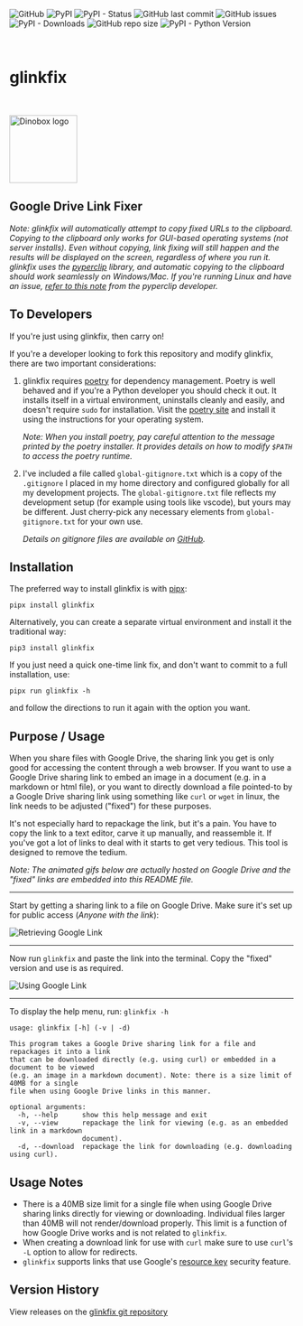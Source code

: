 ![GitHub](https://img.shields.io/github/license/geozeke/glinkfix)
![PyPI](https://img.shields.io/pypi/v/glinkfix)
![PyPI - Status](https://img.shields.io/pypi/status/glinkfix)
![GitHub last commit](https://img.shields.io/github/last-commit/geozeke/glinkfix)
![GitHub issues](https://img.shields.io/github/issues/geozeke/glinkfix)
![PyPI - Downloads](https://img.shields.io/pypi/dm/glinkfix)
![GitHub repo size](https://img.shields.io/github/repo-size/geozeke/glinkfix)
![PyPI - Python Version](https://img.shields.io/pypi/pyversions/glinkfix)

<br>

# glinkfix

<br>

<img src="https://lh3.googleusercontent.com/d/1H04KVAA3ohH_dLXIrC0bXuJXDn3VutKc"
alt="Dinobox logo" width="120"/>

## Google Drive Link Fixer

*Note: glinkfix will automatically attempt to copy fixed URLs to the
clipboard. Copying to the clipboard only works for GUI-based operating
systems (not server installs). Even without copying, link fixing will
still happen and the results will be displayed on the screen, regardless
of where you run it. glinkfix uses the [pyperclip][def9] library, and
automatic copying to the clipboard should work seamlessly on
Windows/Mac. If you're running Linux and have an issue, [refer to this
note][def8] from the pyperclip developer.*

## To Developers

If you're just using glinkfix, then carry on!

If you're a developer looking to fork this repository and modify
glinkfix, there are two important considerations:

1. glinkfix requires [poetry][def] for dependency management. Poetry is
   well behaved and if you're a Python developer you should check it
   out. It installs itself in a virtual environment, uninstalls cleanly
   and easily, and doesn't require `sudo` for installation. Visit the
   [poetry site][def] and install it using the instructions for your
   operating system.

   *Note: When you install poetry, pay careful attention to the message
   printed by the poetry installer. It provides details on how to modify
   `$PATH` to access the poetry runtime.*

2. I've included a file called `global-gitignore.txt` which is a copy of
   the `.gitignore` I placed in my home directory and configured
   globally for all my development projects. The `global-gitignore.txt`
   file reflects my development setup (for example using tools like
   vscode), but yours may be different. Just cherry-pick any necessary
   elements from `global-gitignore.txt` for your own use.

   *Details on gitignore files are available on [GitHub][def2].*

## Installation

The preferred way to install glinkfix is with [pipx][def3]:

```shell
pipx install glinkfix
```

Alternatively, you can create a separate virtual environment and install
it the traditional way:

```shell
pip3 install glinkfix
```

If you just need a quick one-time link fix, and don't want to commit to
a full installation, use:

```shell
pipx run glinkfix -h
```

and follow the directions to run it again with the option you want.

## Purpose / Usage

When you share files with Google Drive, the sharing link you get is only
good for accessing the content through a web browser. If you want to use
a Google Drive sharing link to embed an image in a document (e.g. in a
markdown or html file), or you want to directly download a file
pointed-to by a Google Drive sharing link using something like `curl` or
`wget` in linux, the link needs to be adjusted ("fixed") for these
purposes.

It's not especially hard to repackage the link, but it's a pain. You
have to copy the link to a text editor, carve it up manually, and
reassemble it. If you've got a lot of links to deal with it starts to
get very tedious. This tool is designed to remove the tedium.

*Note: The animated gifs below are actually hosted on Google Drive and
the "fixed" links are embedded into this README file.*

---

Start by getting a sharing link to a file on Google Drive. Make sure
it's set up for public access (*Anyone with the link*):

![Retrieving Google Link][def4]

---

Now run `glinkfix` and paste the link into the terminal. Copy the
"fixed" version and use is as required.

![Using Google Link][def5]

---

To display the help menu, run: `glinkfix -h`

```text
usage: glinkfix [-h] (-v | -d)

This program takes a Google Drive sharing link for a file and repackages it into a link
that can be downloaded directly (e.g. using curl) or embedded in a document to be viewed
(e.g. an image in a markdown document). Note: there is a size limit of 40MB for a single
file when using Google Drive links in this manner.

optional arguments:
  -h, --help      show this help message and exit
  -v, --view      repackage the link for viewing (e.g. as an embedded link in a markdown
                  document).
  -d, --download  repackage the link for downloading (e.g. downloading using curl).
```

## Usage Notes

* There is a 40MB size limit for a single file when using Google Drive
  sharing links directly for viewing or downloading. Individual files
  larger than 40MB will not render/download properly. This limit is a
  function of how Google Drive works and is not related to `glinkfix`.
* When creating a download link for use with `curl` make sure to use
  `curl`'s `-L` option to allow for redirects.
* `glinkfix` supports links that use Google's [resource key][def6]
 security feature.

## Version History

View releases on the [glinkfix git repository][def7]

[def]: https://python-poetry.org/
[def2]: https://docs.github.com/en/get-started/getting-started-with-git/ignoring-files
[def3]: https://pipx.pypa.io/stable/
[def4]: https://lh3.googleusercontent.com/d/17tU5npCnCyQ0396JNg41xfQKEYHFu4O-
[def5]: https://lh3.googleusercontent.com/d/1BJn379ns9p6GIAWorOo6OXDwmpGAf096
[def6]: https://support.google.com/a/answer/10685032
[def7]: https://github.com/geozeke/glinkfix
[def8]: https://pyperclip.readthedocs.io/en/latest/index.html#not-implemented-error
[def9]: https://pypi.org/project/pyperclip/
